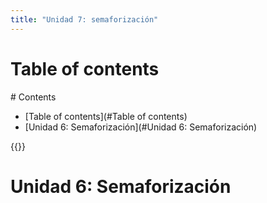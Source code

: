 ```yaml
---
title: "Unidad 7: semaforización"
---
```


# Table of contents
<div class='hidden'>
# Contents

- [Table of contents](#Table of contents)
- [Unidad 6: Semaforización](#Unidad 6: Semaforización)

</div>
{{<toc>}}

# Unidad 6: Semaforización


